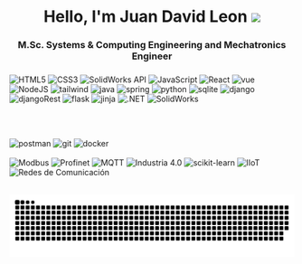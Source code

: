 <h1 align="center"><b>Hello, I'm Juan David Leon</b> <img src="https://media.giphy.com/media/hvRJCLFzcasrR4ia7z/giphy.gif" width="35"></h1>

<h3 align="center">M.Sc. Systems & Computing Engineering and Mechatronics Engineer</h3>


<h3 align="center"></h3>

<div>
  <img  alt="HTML5" src="https://img.shields.io/badge/html5-%23E34F26.svg?style=for-the-badge&logo=html5&logoColor=white"/>
  <img  alt="CSS3" src="https://img.shields.io/badge/css3-%231572B6.svg?style=for-the-badge&logo=css3&logoColor=white"/>
  <img alt="SolidWorks API" src="https://img.shields.io/badge/SolidWorks%20API-FF0000?style=for-the-badge&logo=solidworks&logoColor=white"/>
  <img  alt="JavaScript" src="https://img.shields.io/badge/javascript-%23323330.svg?style=for-the-badge&logo=javascript&logoColor=%23F7DF1E"/>
  <img  alt="React" src="https://img.shields.io/badge/react-%2320232a.svg?style=for-the-badge&logo=react&logoColor=%2361DAFB"/>
  <img  alt="vue" src="https://img.shields.io/badge/Vue.js-35495E?style=for-the-badge&logo=vue.js&logoColor=4FC08D"/> 
  <img  alt="NodeJS" src="https://img.shields.io/badge/node.js-%2343853D.svg?style=for-the-badge&logo=node-dot-js&logoColor=white"/>
  <img  alt="tailwind" src="https://img.shields.io/badge/Tailwind_CSS-38B2AC?style=for-the-badge&logo=tailwind-css&logoColor=white"/>
  <img  alt="java" src ="https://img.shields.io/badge/Java-ED8B00?style=for-the-badge&logo=java&logoColor=white"/>
  <img  alt="spring" src ="https://img.shields.io/badge/Spring-6DB33F?style=for-the-badge&logo=spring&logoColor=white"/>
  <img  alt="python" src ="https://img.shields.io/badge/Python-14354C?style=for-the-badge&logo=python&logoColor=white"/>
  <img  alt="sqlite" src ="https://img.shields.io/badge/sqlite-%2307405e.svg?style=for-the-badge&logo=sqlite&logoColor=white"/>
  <img  alt="django" src ="https://img.shields.io/badge/django-%23092E20.svg?style=for-the-badge&logo=django&logoColor=white"/>
  <img  alt="djangoRest" src ="https://img.shields.io/badge/DJANGO-REST-ff1709?style=for-the-badge&logo=django&logoColor=white&color=ff1709&labelColor=gray"/>
  <img  alt="flask" src ="https://img.shields.io/badge/flask-%23000.svg?style=for-the-badge&logo=flask&logoColor=white"/>
  <img  alt="jinja" src ="https://img.shields.io/badge/jinja-white.svg?style=for-the-badge&logo=jinja&logoColor=black"/>
  <img alt=".NET" src="https://img.shields.io/badge/.NET-512BD4?style=for-the-badge&logo=dotnet&logoColor=white"/>
  <img alt="SolidWorks" src="https://img.shields.io/badge/SolidWorks-FF0000?style=for-the-badge&logo=solidworks&logoColor=white"/>


 <br><br>
</div>

<div>
  <img  alt="postman" src="https://img.shields.io/badge/Postman-FF6C37?style=for-the-badge&logo=postman&logoColor=white"/>
  <img  alt="git" src="https://img.shields.io/badge/git-%23F05033.svg?style=for-the-badge&logo=git&logoColor=white"/>
  <img  alt="docker" src="https://img.shields.io/badge/docker-%230db7ed.svg?style=for-the-badge&logo=docker&logoColor=white"/>
 <br><br>
</div>
<div>
  <img alt="Modbus" src="https://img.shields.io/badge/Modbus-1E90FF?style=for-the-badge&logoColor=white"/>
  <img alt="Profinet" src="https://img.shields.io/badge/Profinet-00AA44?style=for-the-badge&logoColor=white"/>
  <img alt="MQTT" src="https://img.shields.io/badge/MQTT-660066?style=for-the-badge&logoColor=white"/>
  <img alt="Industria 4.0" src="https://img.shields.io/badge/Industria%204.0-0B3D91?style=for-the-badge&logoColor=white"/>
  <img alt="scikit-learn" src="https://img.shields.io/badge/scikit--learn-F7931E?style=for-the-badge&logo=scikit-learn&logoColor=white"/>
  <img alt="IIoT" src="https://img.shields.io/badge/IIoT-FF6B6B?style=for-the-badge&logoColor=white"/>
  <img alt="Redes de Comunicación" src="https://img.shields.io/badge/Redes%20de%20Comunicaci%C3%B3n-008080?style=for-the-badge&logoColor=white"/>
 <br><br>
</div>
<p align="center">
  <img  src="https://raw.githubusercontent.com/iscpatricio92/iscpatricio92/main/resources/img/github-contribution-grid-snake.svg"
    alt="iscpatricio92" />
</p>
